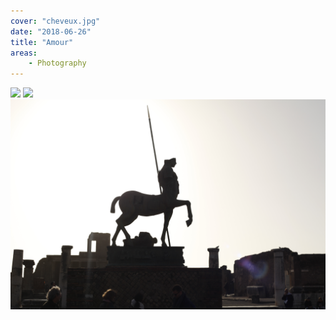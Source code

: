 ```yaml
---
cover: "cheveux.jpg"
date: "2018-06-26"
title: "Amour"
areas:
    - Photography
---
```


![](couple.jpg)
![](coupole.jpg)
![](cheval.jpg)